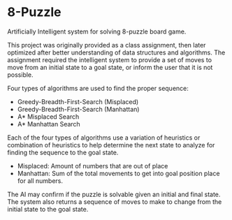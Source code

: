 # 8-Puzzle
Artificially Intelligent system for solving 8-puzzle board game.


This project was originally provided as a class assignment, then later optimized after better understanding of data structures and algorithms. The assignment required the intelligent system to provide a set of moves to move from an initial state to a goal state, or inform the user that it is not possible.

Four types of algorithms are used to find the proper sequence:
- Greedy-Breadth-First-Search (Misplaced)
- Greedy-Breadth-First-Search (Manhattan)
- A* Misplaced Search
- A* Manhattan Search

Each of the four types of algorithms use a variation of heuristics or combination of heuristics to help determine the next state to analyze for finding the sequence to the goal state.

- Misplaced:  Amount of numbers that are out of place
- Manhattan:  Sum of the total movements to get into goal position place for all numbers.

The AI may confirm if the puzzle is solvable given an initial and final state.
The system also returns a sequence of moves to make to change from the initial state to the goal state.

